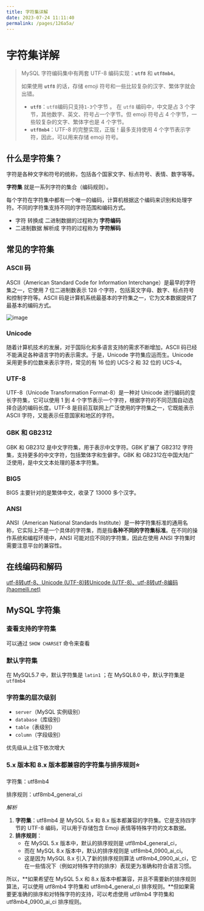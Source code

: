 ```yaml
---
title: 字符集详解
date: 2023-07-24 11:11:40
permalink: /pages/126a5a/
---
```

# 字符集详解

> MySQL 字符编码集中有两套 UTF-8 编码实现：**`utf8`** 和 **`utf8mb4`**。
>
> 如果使用 **`utf8`** 的话，存储 emoji 符号和一些比较复杂的汉字、繁体字就会出错。
>
> - **`utf8`**：`utf8`编码只支持`1-3`个字节 。 在 `utf8` 编码中，中文是占 3 个字节，其他数字、英文、符号占一个字节。但 emoji 符号占 4 个字节，一些较复杂的文字、繁体字也是 4 个字节。
> - **`utf8mb4`**：UTF-8 的完整实现，正版！最多支持使用 4 个字节表示字符，因此，可以用来存储 emoji 符号。

## 什么是字符集？

字符是各种文字和符号的统称，包括各个国家文字、标点符号、表情、数字等等。

**字符集** 就是一系列字符的集合（编码规则）。

每个字符在字符集中都有一个唯一的编码，计算机根据这个编码来识别和处理字符。不同的字符集支持不同的字符范围和编码方式。

- 字符 转换成 二进制数据的过程称为 **字符编码**
- 二进制数据 解析成 字符的过程称为 **字符解码**

## 常见的字符集

### ASCII 码

ASCII（American Standard Code for Information Interchange）是最早的字符集之一，它使用 7 位二进制数表示 128 个字符，包括英文字母、数字、标点符号和控制字符等。ASCII 码是计算机系统最基本的字符集之一，它为文本数据提供了最基本的编码方式。

![image](C:/Users/乔/Desktop/image/03.字符集详解/image.44bf9rdifmi0.webp)

### Unicode

随着计算机技术的发展，对于国际化和多语言支持的需求不断增加，ASCII 码已经不能满足各种语言字符的表示需求。于是，Unicode 字符集应运而生。Unicode 采用更多的位数来表示字符，常见的有 16 位的 UCS-2 和 32 位的 UCS-4。

### UTF-8

UTF-8（Unicode Transformation Format-8）是一种对 Unicode 进行编码的变长字符集，它可以使用 1 到 4 个字节表示一个字符，根据字符的不同范围自动选择合适的编码长度。UTF-8 是目前互联网上广泛使用的字符集之一，它既能表示 ASCII 字符，又能表示任意国家和地区的字符。

### GBK 和 GB2312

GBK 和 GB2312 是中文字符集，用于表示中文字符。GBK 扩展了 GB2312 字符集，支持更多的中文字符，包括繁体字和生僻字。GBK 和 GB2312在中国大陆广泛使用，是中文文本处理的基本字符集。

### BIG5

BIG5 主要针对的是繁体中文，收录了 13000 多个汉字。

### ANSI

ANSI（American National Standards Institute）是一种字符集标准的通用名称，它实际上不是一个具体的字符集，而是指**各种不同的字符集标准**。在不同的操作系统和编程环境中，ANSI 可能对应不同的字符集，因此在使用 ANSI 字符集时需要注意平台的兼容性。

## 在线编码和解码

[utf-8转utf-8、Unicode (UTF-8)转Unicode (UTF-8)、utf-8转utf-8编码 (haomeili.net)](https://www.haomeili.net/HanZi/ZiFuBianMaZhuanHuan)

## MySQL 字符集

### 查看支持的字符集

可以通过 `SHOW CHARSET` 命令来查看

### 默认字符集

在 MySQL5.7 中，默认字符集是 `latin1` ；在 MySQL8.0 中，默认字符集是 `utf8mb4`

### 字符集的层次级别

- `server`（MySQL 实例级别）
- `database`（库级别）
- `table`（表级别）
- `column`（字段级别）

优先级从上往下依次增大

### 5.x 版本和 8.x 版本都兼容的字符集与排序规则:star:

字符集：utf8mb4

排序规则：utf8mb4_general_ci

*解析*

1. **字符集**：utf8mb4 是 MySQL 5.x 和 8.x 版本都兼容的字符集。它是支持四字节的 UTF-8 编码，可以用于存储包含 Emoji 表情等特殊字符的文本数据。
2. **排序规则**：
   - 在 MySQL 5.x 版本中，默认的排序规则是 utf8mb4_general_ci，
   - 而在 MySQL 8.x 版本中，默认的排序规则是 utf8mb4_0900_ai_ci。
   - 这是因为 MySQL 8.x 引入了新的排序规则算法 utf8mb4_0900_ai_ci，它在一些情况下（例如对特殊字符的排序）表现更为准确和符合语言习惯。

所以，**如果希望在 MySQL 5.x 和 8.x 版本中都兼容，并且不需要新的排序规则算法，可以使用 utf8mb4 字符集和 utf8mb4_general_ci 排序规则。**但如果需要更准确的排序和对特殊字符的支持，可以考虑使用 utf8mb4 字符集和 utf8mb4_0900_ai_ci 排序规则。